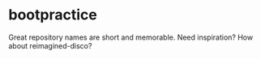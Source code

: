 # bootpractice
Great repository names are short and memorable. Need inspiration? How about reimagined-disco? 
